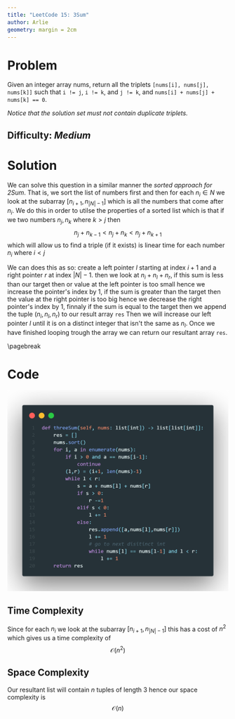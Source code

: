 ```yaml
---
title: "LeetCode 15: 3Sum"
author: Arlie
geometry: margin = 2cm
---
```

# Problem
Given an integer array nums, return all the triplets `[nums[i], nums[j], nums[k]]` such that `i != j`, `i != k`, and `j != k`, and `nums[i] + nums[j] + nums[k] == 0`.

*Notice that the solution set must not contain duplicate triplets.*

## Difficulty: *Medium*

# Solution
We can solve this question in a similar manner the *sorted approach for 2Sum*. That is, we sort the list of numbers first and then for each $n_i \in N$ we look at the subarray $[n_{i+1}, n_{|N|-1}]$ which is all the numbers that come after $n_i$. We do this in order to utilse the properties of a sorted list which is that if we two numbers $n_j,n_k$ where $k > j$ then 
$$n_j + n_{k-1} < n_j + n_{k} < n_j + n_{k+1}$$
which will allow us to find a triple (if it exists) is linear time for each number $n_i$ where $i < j$

We can does this as so: create a left pointer $l$ starting at index $i+1$ and a right pointer $r$ at index $|N|-1$. then we look at $n_i + n_l + n_r$, if this sum is less than our target then or value at the left pointer is too small hence we increase the pointer's index by $1$, if the sum is greater than the target then the value at the right pointer is too big hence we decrease the right pointer's index by $1$, finnaly if the sum is equal to the target then we append the tuple $(n_i, n_l, n_r)$ to our result array `res` Then we will increase our left pointer $l$ until it is on a distinct integer that isn't the same as $n_l$. Once we have finished looping trough the array we can return our resultant array `res`.

\pagebreak
# Code

![image](code.png "Solution to the problem in Python")

## Time Complexity
Since for each $n_i$ we look at the subarray $[n_{i+1}, n_{|N|-1}]$ this has a cost of $n^2$ which gives us a time complexity of 
$$
\mathcal{O}(n^2)
$$

## Space Complexity
Our resultant list will contain $n$ tuples of length $3$ hence our space complexity is 
$$
\mathcal{O}(n)
$$